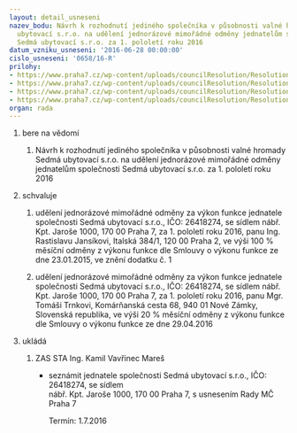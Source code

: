 ```yaml
---
layout: detail_usneseni
nazev_bodu: Návrh k rozhodnutí jediného společníka v působnosti valné hromady Sedmá
  ubytovací s.r.o. na udělení jednorázové mimořádné odměny jednatelům společnosti
  Sedmá ubytovací s.r.o. za 1. pololetí roku 2016
datum_vzniku_usneseni: '2016-06-28 00:00:00'
cislo_usneseni: '0658/16-R'
prilohy:
- https://www.praha7.cz/wp-content/uploads/councilResolution/Resolutions/27918/export/DZ_odm7U062016~78683.docx
- https://www.praha7.cz/wp-content/uploads/councilResolution/Resolutions/27918/export/02_odm7U062016~78682.pdf
- https://www.praha7.cz/wp-content/uploads/councilResolution/Resolutions/27918/export/03_odm7U062016~78681.pdf
- https://www.praha7.cz/wp-content/uploads/councilResolution/Resolutions/27918/export/export~298365.pdf
organ: rada
---
```

<ol id="urzList" class="urzList_view"><li id="" class="urzClass1"><span name="1">bere na vědomí</span><ol class="urzOlClass"><li style="text-align: left;" id="" class="urzClass2"><span><p>Návrh k rozhodnutí jediného společníka v působnosti valné hromady Sedmá ubytovací s.r.o. na udělení jednorázové mimořádné odměny jednatelům společnosti Sedmá ubytovací s.r.o. za 1. pololetí roku 2016</p></span></li></ol></li><li id="" class="urzClass1"><span name="24">schvaluje</span><ol class="urzOlClass"><li style="text-align: left;" id="" class="urzClass2"><span><p>udělení jednorázové mimořádné odměny za výkon funkce jednatele společnosti Sedmá ubytovací s.r.o., IČO: 26418274, se sídlem nábř. Kpt. Jaroše 1000, 170 00 Praha 7, za 1. pololetí roku 2016, panu Ing. Rastislavu Jansíkovi, Italská 384/1, 120 00 Praha 2, ve výši 100 % měsíční odměny z výkonu funkce dle Smlouvy o výkonu funkce ze dne 23.01.2015, ve znění dodatku č. 1</p></span></li><li style="text-align: left;" id="" class="urzClass2"><span><p>udělení jednorázové mimořádné odměny za výkon funkce jednatele společnosti Sedmá ubytovací s.r.o., IČO: 26418274, se sídlem nábř. Kpt. Jaroše 1000, 170 00 Praha 7, za 1. pololetí roku 2016, panu Mgr. Tomáši Trnkovi, Komárňanská cesta 68, 940 01 Nové Zámky, Slovenská republika, ve výši 20 % měsíční odměny z výkonu funkce dle Smlouvy o výkonu funkce ze dne 29.04.2016<br></p></span></li></ol></li><li class="urzClass1" id="urzUkoly"><span name="1">ukládá</span><ol class="urzOlClass"><li class="urzClass2"><span><p>ZAS STA Ing. Kamil Vavřinec Mareš</p></span><ul class="urzUlClass"><li class="urzClass3"><span><p>seznámit jednatele společnosti Sedmá ubytovací s.r.o., IČO: 26418274, se sídlem<br>nábř. Kpt. Jaroše 1000, 170 00 Praha 7, s usnesením Rady MČ Praha 7</p></span><span class="urzUkolTermin">  Termín:&nbsp;1.7.2016</span></li></ul></li></ol></li></ol>